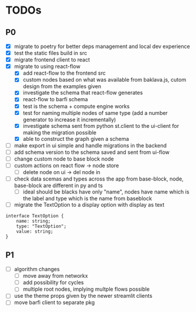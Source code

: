 # TODOs

## P0

-   [x] migrate to poetry for better deps management and local dev experience
-   [x] test the static files build in src
-   [x] migrate frontend client to react
-   [x] migrate to using react-flow
    -   [x] add react-flow to the frontend src
    -   [x] custom nodes based on what was available from baklava.js, cutom design from the examples given
    -   [x] investigate the schema that react-flow generates
    -   [x] react-flow to barfi schema
    -   [x] test is the schema + compute engine works
    -   [x] test for naming multiple nodes of same type (add a number generator to increase it incrementally)
    -   [x] investigate schema sent from python st.client to the ui-client for making the migration possible
    -   [x] able to construct the graph given a schema
-   [ ] make export in ui simple and handle migrations in the backend
-   [ ] add schema version to the schema saved and sent from ui-flow
-   [ ] change custom node to base block node
-   [ ] custom actions on react flow -> node store
    -   [ ] delete node on ui -> del node in
-   [ ] check data scemas and types across the app from base-block, node, base-block are different in py and ts
    -   [ ] ideal should be blacks have only "name", nodes have name which is the label and type which is the name from baseblock
-   [ ] migrate the TextOption to a display option with display as text

```
interface TextOption {
    name: string;
    type: "TextOption";
    value: string;
}
```

## P1

-   [ ] algorithm changes
    -   [ ] move away from networkx
    -   [ ] add possibility for cycles
    -   [ ] multiple root nodes, implying multple flows possible
-   [ ] use the theme props given by the newer streamlit clients
-   [ ] move barfi client to separate pkg
